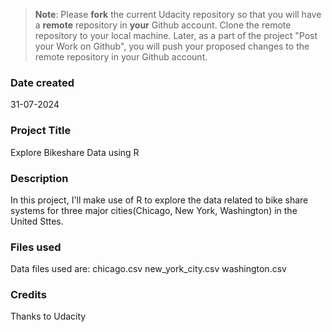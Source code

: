 >**Note**: Please **fork** the current Udacity repository so that you will have a **remote** repository in **your** Github account. Clone the remote repository to your local machine. Later, as a part of the project "Post your Work on Github", you will push your proposed changes to the remote repository in your Github account.

### Date created
31-07-2024

### Project Title
Explore Bikeshare Data using R

### Description
In this project, I'll make use of R to explore the data related to bike share systems for three major cities(Chicago, New York, Washington) in the United Sttes.

### Files used
Data files used are:
chicago.csv
new_york_city.csv
washington.csv

### Credits
Thanks to Udacity

